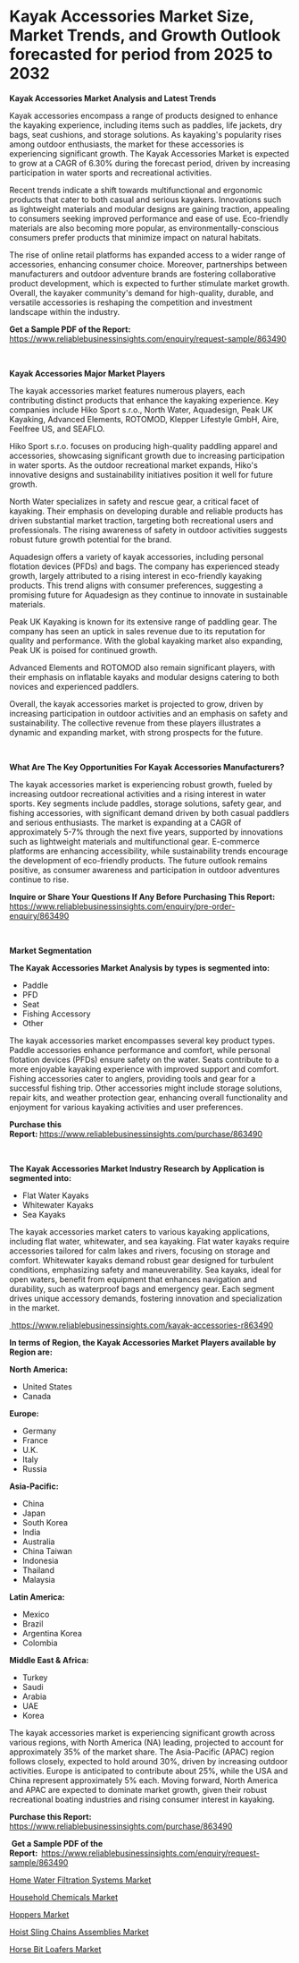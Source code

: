 <p><h1>Kayak Accessories Market Size, Market Trends, and Growth Outlook forecasted for period from 2025 to 2032</h1></p><p><strong>Kayak Accessories Market Analysis and Latest Trends</strong></p>
<p><p>Kayak accessories encompass a range of products designed to enhance the kayaking experience, including items such as paddles, life jackets, dry bags, seat cushions, and storage solutions. As kayaking's popularity rises among outdoor enthusiasts, the market for these accessories is experiencing significant growth. The Kayak Accessories Market is expected to grow at a CAGR of 6.30% during the forecast period, driven by increasing participation in water sports and recreational activities.</p><p>Recent trends indicate a shift towards multifunctional and ergonomic products that cater to both casual and serious kayakers. Innovations such as lightweight materials and modular designs are gaining traction, appealing to consumers seeking improved performance and ease of use. Eco-friendly materials are also becoming more popular, as environmentally-conscious consumers prefer products that minimize impact on natural habitats.</p><p>The rise of online retail platforms has expanded access to a wider range of accessories, enhancing consumer choice. Moreover, partnerships between manufacturers and outdoor adventure brands are fostering collaborative product development, which is expected to further stimulate market growth. Overall, the kayaker community's demand for high-quality, durable, and versatile accessories is reshaping the competition and investment landscape within the industry.</p></p>
<p><strong>Get a Sample PDF of the Report:&nbsp;</strong> <a href="https://www.reliablebusinessinsights.com/enquiry/request-sample/863490?utm_campaign=100&utm_medium=2&utm_source=Github&utm_content=ia&utm_term=04042025&utm_id=kayak-accessories">https://www.reliablebusinessinsights.com/enquiry/request-sample/863490</a></p>
<p>&nbsp;</p>
<p><strong>Kayak Accessories Major Market Players</strong></p>
<p><p>The kayak accessories market features numerous players, each contributing distinct products that enhance the kayaking experience. Key companies include Hiko Sport s.r.o., North Water, Aquadesign, Peak UK Kayaking, Advanced Elements, ROTOMOD, Klepper Lifestyle GmbH, Aire, Feelfree US, and SEAFLO.</p><p>Hiko Sport s.r.o. focuses on producing high-quality paddling apparel and accessories, showcasing significant growth due to increasing participation in water sports. As the outdoor recreational market expands, Hiko's innovative designs and sustainability initiatives position it well for future growth.</p><p>North Water specializes in safety and rescue gear, a critical facet of kayaking. Their emphasis on developing durable and reliable products has driven substantial market traction, targeting both recreational users and professionals. The rising awareness of safety in outdoor activities suggests robust future growth potential for the brand.</p><p>Aquadesign offers a variety of kayak accessories, including personal flotation devices (PFDs) and bags. The company has experienced steady growth, largely attributed to a rising interest in eco-friendly kayaking products. This trend aligns with consumer preferences, suggesting a promising future for Aquadesign as they continue to innovate in sustainable materials.</p><p>Peak UK Kayaking is known for its extensive range of paddling gear. The company has seen an uptick in sales revenue due to its reputation for quality and performance. With the global kayaking market also expanding, Peak UK is poised for continued growth.</p><p>Advanced Elements and ROTOMOD also remain significant players, with their emphasis on inflatable kayaks and modular designs catering to both novices and experienced paddlers. </p><p>Overall, the kayak accessories market is projected to grow, driven by increasing participation in outdoor activities and an emphasis on safety and sustainability. The collective revenue from these players illustrates a dynamic and expanding market, with strong prospects for the future.</p></p>
<p>&nbsp;</p>
<p><strong>What Are The Key Opportunities For Kayak Accessories Manufacturers?</strong></p>
<p><p>The kayak accessories market is experiencing robust growth, fueled by increasing outdoor recreational activities and a rising interest in water sports. Key segments include paddles, storage solutions, safety gear, and fishing accessories, with significant demand driven by both casual paddlers and serious enthusiasts. The market is expanding at a CAGR of approximately 5-7% through the next five years, supported by innovations such as lightweight materials and multifunctional gear. E-commerce platforms are enhancing accessibility, while sustainability trends encourage the development of eco-friendly products. The future outlook remains positive, as consumer awareness and participation in outdoor adventures continue to rise.</p></p>
<p><strong>Inquire or Share Your Questions If Any Before Purchasing This Report:</strong> <a href="https://www.reliablebusinessinsights.com/enquiry/pre-order-enquiry/863490?utm_campaign=100&utm_medium=2&utm_source=Github&utm_content=ia&utm_term=04042025&utm_id=kayak-accessories">https://www.reliablebusinessinsights.com/enquiry/pre-order-enquiry/863490</a></p>
<p>&nbsp;</p>
<p><strong>Market Segmentation</strong></p>
<p><strong>The Kayak Accessories Market Analysis by types is segmented into:</strong></p>
<p><ul><li>Paddle</li><li>PFD</li><li>Seat</li><li>Fishing Accessory</li><li>Other</li></ul></p>
<p><p>The kayak accessories market encompasses several key product types. Paddle accessories enhance performance and comfort, while personal flotation devices (PFDs) ensure safety on the water. Seats contribute to a more enjoyable kayaking experience with improved support and comfort. Fishing accessories cater to anglers, providing tools and gear for a successful fishing trip. Other accessories might include storage solutions, repair kits, and weather protection gear, enhancing overall functionality and enjoyment for various kayaking activities and user preferences.</p></p>
<p><strong>Purchase this Report:&nbsp;</strong><a href="https://www.reliablebusinessinsights.com/purchase/863490?utm_campaign=100&utm_medium=2&utm_source=Github&utm_content=ia&utm_term=04042025&utm_id=kayak-accessories">https://www.reliablebusinessinsights.com/purchase/863490</a></p>
<p>&nbsp;</p>
<p><strong>The Kayak Accessories Market Industry Research by Application is segmented into:</strong></p>
<p><ul><li>Flat Water Kayaks</li><li>Whitewater Kayaks</li><li>Sea Kayaks</li></ul></p>
<p><p>The kayak accessories market caters to various kayaking applications, including flat water, whitewater, and sea kayaking. Flat water kayaks require accessories tailored for calm lakes and rivers, focusing on storage and comfort. Whitewater kayaks demand robust gear designed for turbulent conditions, emphasizing safety and maneuverability. Sea kayaks, ideal for open waters, benefit from equipment that enhances navigation and durability, such as waterproof bags and emergency gear. Each segment drives unique accessory demands, fostering innovation and specialization in the market.</p></p>
<p><a href="https://www.reliablebusinessinsights.com/kayak-accessories-r863490?utm_campaign=100&utm_medium=2&utm_source=Github&utm_content=ia&utm_term=04042025&utm_id=kayak-accessories">&nbsp;https://www.reliablebusinessinsights.com/kayak-accessories-r863490</a></p>
<p><strong>In terms of Region, the Kayak Accessories Market Players available by Region are:</strong></p>
<p>
    <p> <strong> North America: </strong>
        <ul>
            <li>United States</li>
            <li>Canada</li>
        </ul>
        </p> 
    <p> <strong> Europe: </strong>
        <ul>
            <li>Germany</li>
            <li>France</li>
            <li>U.K.</li>
            <li>Italy</li>
            <li>Russia</li>
        </ul>
        </p> 
    <p> <strong> Asia-Pacific: </strong>
        <ul>
            <li>China</li>
            <li>Japan</li>
            <li>South Korea</li>
            <li>India</li>
            <li>Australia</li>
            <li>China Taiwan</li>
            <li>Indonesia</li>
            <li>Thailand</li>
            <li>Malaysia</li>
        </ul>
        </p> 
    <p> <strong> Latin America: </strong>
        <ul>
            <li>Mexico</li>
            <li>Brazil</li>
            <li>Argentina Korea</li>
            <li>Colombia</li>
        </ul>
        </p> 
    <p> <strong> Middle East & Africa: </strong>
        <ul>
            <li>Turkey</li>
            <li>Saudi</li>
            <li>Arabia</li>
            <li>UAE</li>
            <li>Korea</li>
        </ul>
    </p>
    </p>
<p><p>The kayak accessories market is experiencing significant growth across various regions, with North America (NA) leading, projected to account for approximately 35% of the market share. The Asia-Pacific (APAC) region follows closely, expected to hold around 30%, driven by increasing outdoor activities. Europe is anticipated to contribute about 25%, while the USA and China represent approximately 5% each. Moving forward, North America and APAC are expected to dominate market growth, given their robust recreational boating industries and rising consumer interest in kayaking.</p></p>
<p><strong>Purchase this Report: </strong><a href="https://www.reliablebusinessinsights.com/purchase/863490?utm_campaign=100&utm_medium=2&utm_source=Github&utm_content=ia&utm_term=04042025&utm_id=kayak-accessories">https://www.reliablebusinessinsights.com/purchase/863490</a></p>
<p>&nbsp;<strong>Get a Sample PDF of the Report:&nbsp;&nbsp;</strong><a href="https://www.reliablebusinessinsights.com/enquiry/request-sample/863490?utm_campaign=100&utm_medium=2&utm_source=Github&utm_content=ia&utm_term=04042025&utm_id=kayak-accessories">https://www.reliablebusinessinsights.com/enquiry/request-sample/863490</a></p>
<p><strong></strong></p>
<p><p><a href="https://github.com/zdybelzinn/Market-Research-Report-List-1/blob/main/home-water-filtration-systems-market.md?utm_campaign=100&utm_medium=2&utm_source=Github&utm_content=ia&utm_term=04042025&utm_id=kayak-accessories">Home Water Filtration Systems Market</a></p><p><a href="https://github.com/iperitvik8/Market-Research-Report-List-1/blob/main/household-chemicals-market.md?utm_campaign=100&utm_medium=2&utm_source=Github&utm_content=ia&utm_term=04042025&utm_id=kayak-accessories">Household Chemicals Market</a></p><p><a href="https://github.com/ilanarohalgh/Market-Research-Report-List-1/blob/main/hoppers-market.md?utm_campaign=100&utm_medium=2&utm_source=Github&utm_content=ia&utm_term=04042025&utm_id=kayak-accessories">Hoppers Market</a></p><p><a href="https://github.com/tabormahay2f/Market-Research-Report-List-1/blob/main/hoist-sling-chains-assemblies-market.md?utm_campaign=100&utm_medium=2&utm_source=Github&utm_content=ia&utm_term=04042025&utm_id=kayak-accessories">Hoist Sling Chains Assemblies Market</a></p><p><a href="https://github.com/frodanlert/Market-Research-Report-List-1/blob/main/horse-bit-loafers-market.md?utm_campaign=100&utm_medium=2&utm_source=Github&utm_content=ia&utm_term=04042025&utm_id=kayak-accessories">Horse Bit Loafers Market</a></p></p>